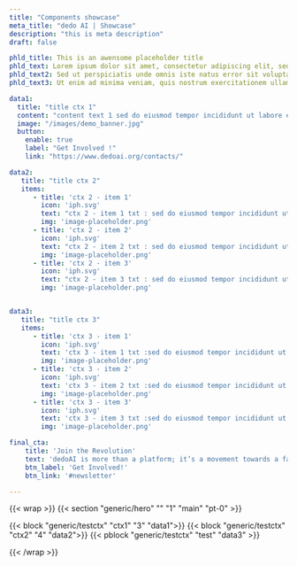 ```yaml
---
title: "Components showcase"
meta_title: "dedo AI | Showcase"
description: "this is meta description"
draft: false

phld_title: This is an awensome placeholder title
phld_text: Lorem ipsum dolor sit amet, consectetur adipiscing elit, sed do eiusmod tempor incididunt ut labore et dolore magna aliqua. Ut enim ad minim veniam, quis nostrud exercitation ullamco laboris nisi ut aliquip ex ea commodo consequat. Duis aute irure dolor in reprehenderit in voluptate velit esse cillum dolore eu fugiat nulla pariatur. Excepteur sint occaecat cupidatat non proident, sunt in culpa qui officia deserunt mollit anim id est laborum.
phld_text2: Sed ut perspiciatis unde omnis iste natus error sit voluptatem accusantium doloremque laudantium, totam rem aperiam, eaque ipsa quae ab illo inventore veritatis et quasi architecto beatae vitae dicta sunt explicabo. Nemo enim ipsam voluptatem quia voluptas sit aspernatur aut odit aut fugit, sed quia consequuntur magni dolores eos qui ratione voluptatem sequi nesciunt. Neque porro quisquam est, qui dolorem ipsum quia dolor sit amet, consectetur, adipisci velit, sed quia non numquam eius modi tempora incidunt ut labore et dolore magnam aliquam quaerat voluptatem.
phld_text3: Ut enim ad minima veniam, quis nostrum exercitationem ullam corporis suscipit laboriosam, nisi ut aliquid ex ea commodi consequatur? Quis autem vel eum iure reprehenderit qui in ea voluptate velit esse quam nihil molestiae consequatur, vel illum qui dolorem eum fugiat quo voluptas nulla pariatur?

data1:
  title: "title ctx 1"
  content: "content text 1 sed do eiusmod tempor incididunt ut labore et dolore magna aliqua. Ut enim ad minim veniam, quis nostrud exercitation ullamco laboris nisi ut aliquip ex ea commodo consequat. Duis aute irure dolor in reprehenderit in voluptate velit esse cillum dolore eu fugiat nulla pariatur. Excepteur sint occaecat cupidatat non proident, sunt in culpa qui officia deserunt mollit anim id est laborum."
  image: "/images/demo_banner.jpg"
  button:
    enable: true
    label: "Get Involved !"
    link: "https://www.dedoai.org/contacts/"

data2:
   title: "title ctx 2"
   items:
      - title: 'ctx 2 - item 1'
        icon: 'iph.svg'
        text: "ctx 2 - item 1 txt : sed do eiusmod tempor incididunt ut labore et dolore magna aliqua. Ut enim ad minim veniam, quis nostrud exercitation ullamco laboris nisi ut aliquip ex ea commodo consequat. Duis aute irure dolor in reprehenderit in voluptate velit esse cillum dolore eu fugiat nulla pariatur. Excepteur sint occaecat cupidatat non proident, sunt in culpa qui officia deserunt mollit anim id est laborum."
        img: 'image-placeholder.png'
      - title: 'ctx 2 - item 2'
        icon: 'iph.svg'
        text: "ctx 2 - item 2 txt : sed do eiusmod tempor incididunt ut labore et dolore magna aliqua. Ut enim ad minim veniam, quis nostrud exercitation ullamco laboris nisi ut aliquip ex ea commodo consequat. Duis aute irure dolor in reprehenderit in voluptate velit esse cillum dolore eu fugiat nulla pariatur. Excepteur sint occaecat cupidatat non proident, sunt in culpa qui officia deserunt mollit anim id est laborum."
        img: 'image-placeholder.png'
      - title: 'ctx 2 - item 3'
        icon: 'iph.svg'
        text: "ctx 2 - item 3 txt : sed do eiusmod tempor incididunt ut labore et dolore magna aliqua. Ut enim ad minim veniam, quis nostrud exercitation ullamco laboris nisi ut aliquip ex ea commodo consequat. Duis aute irure dolor in reprehenderit in voluptate velit esse cillum dolore eu fugiat nulla pariatur. Excepteur sint occaecat cupidatat non proident, sunt in culpa qui officia deserunt mollit anim id est laborum."
        img: 'image-placeholder.png'


data3:
   title: "title ctx 3"
   items:
      - title: 'ctx 3 - item 1'
        icon: 'iph.svg'
        text: 'ctx 3 - item 1 txt :sed do eiusmod tempor incididunt ut labore et dolore magna aliqua. Ut enim ad minim veniam, quis nostrud exercitation ullamco laboris nisi ut aliquip ex ea commodo consequat. Duis aute irure dolor in reprehenderit in voluptate velit esse cillum dolore eu fugiat nulla pariatur. Excepteur sint occaecat cupidatat non proident, sunt in culpa qui officia deserunt mollit anim id est laborum.'
        img: 'image-placeholder.png'
      - title: 'ctx 3 - item 2'
        icon: 'iph.svg'
        text: 'ctx 3 - item 2 txt :sed do eiusmod tempor incididunt ut labore et dolore magna aliqua. Ut enim ad minim veniam, quis nostrud exercitation ullamco laboris nisi ut aliquip ex ea commodo consequat. Duis aute irure dolor in reprehenderit in voluptate velit esse cillum dolore eu fugiat nulla pariatur. Excepteur sint occaecat cupidatat non proident, sunt in culpa qui officia deserunt mollit anim id est laborum.'
        img: 'image-placeholder.png'
      - title: 'ctx 3 - item 3'
        icon: 'iph.svg'
        text: 'ctx 3 - item 3 txt :sed do eiusmod tempor incididunt ut labore et dolore magna aliqua. Ut enim ad minim veniam, quis nostrud exercitation ullamco laboris nisi ut aliquip ex ea commodo consequat. Duis aute irure dolor in reprehenderit in voluptate velit esse cillum dolore eu fugiat nulla pariatur. Excepteur sint occaecat cupidatat non proident, sunt in culpa qui officia deserunt mollit anim id est laborum.'
        img: 'image-placeholder.png'

final_cta:
    title: 'Join the Revolution'
    text: 'dedoAI is more than a platform; it’s a movement towards a fairer, more transparent data economy. Be part of the change.'
    btn_label: 'Get Involved!'
    btn_link: '#newsletter'

---
```


{{< wrap >}}
{{< section "generic/hero" "" "1" "main" "pt-0" >}}
<!-- {{< section "generic/columns" "" "2" "main" "" >}} -->
{{< block "generic/testctx" "ctx1" "3" "data1">}}
{{< block "generic/testctx" "ctx2" "4" "data2">}}
{{< pblock "generic/testctx" "test" "data3" >}}

{{< /wrap >}}

